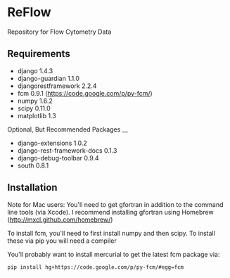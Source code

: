 ReFlow
======

Repository for Flow Cytometry Data

Requirements
----

* django 1.4.3
* django-guardian 1.1.0
* djangorestframework 2.2.4
* fcm 0.9.1 (https://code.google.com/p/py-fcm/)
* numpy 1.6.2
* scipy 0.11.0
* matplotlib 1.3

Optional, But Recommended Packages
__

* django-extensions 1.0.2
* django-rest-framework-docs 0.1.3
* django-debug-toolbar 0.9.4
* south 0.8.1

Installation
----

Note for Mac users: You'll need to get gfortran in addition to the command line tools (via Xcode). I recommend installing gfortran using Homebrew (http://mxcl.github.com/homebrew/)

To install fcm, you'll need to first install numpy and then scipy. To install these via pip you will need a compiler

You'll probably want to install mercurial to get the latest fcm package via:

`pip install hg+https://code.google.com/p/py-fcm/#egg=fcm`
